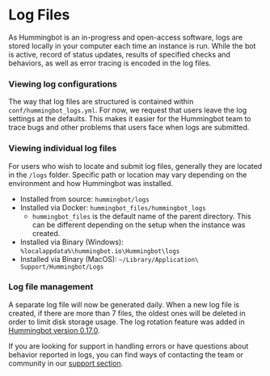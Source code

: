 # Log Files

As Hummingbot is an in-progress and open-access software, logs are stored locally in your computer each time an instance is run. While the bot is active, record of status updates, results of specified checks and behaviors, as well as error tracing is encoded in the log files.

### Viewing log configurations

The way that log files are structured is contained within `conf/hummingbot_logs.yml`. For now, we request that users leave the log settings at the defaults. This makes it easier for the Hummingbot team to trace bugs and other problems that users face when logs are submitted.

### Viewing individual log files

For users who wish to locate and submit log files, generally they are located in the `/logs` folder.
Specific path or location may vary depending on the environment and how Hummingbot was installed.

- Installed from source: `hummingbot/logs`
- Installed via Docker: `hummingbot_files/hummingbot_logs`
  - `hummingbot_files` is the default name of the parent directory. This can be different depending on the setup
    when the instance was created.
- Installed via Binary (Windows): `%localappdata%\hummingbot.io\Hummingbot\logs`
- Installed via Binary (MacOS): `~/Library/Application\ Support/Hummingbot/Logs`

### Log file management

A separate log file will now be generated daily. When a new log file is created, if there are more than 7 files,
the oldest ones will be deleted in order to limit disk storage usage.
The log rotation feature was added in [Hummingbot version 0.17.0](https://docs.hummingbot.io/release-notes/0.17.0/#log-file-management-data-storage).

If you are looking for support in handling errors or have questions about behavior reported in logs,
you can find ways of contacting the team or community in our [support section](https://discord.com/invite/hummingbot).

